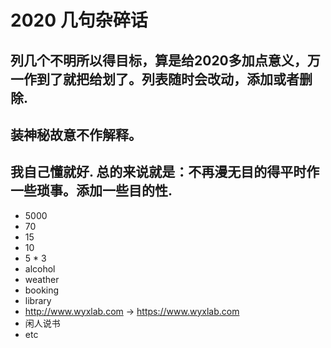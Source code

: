 # 2020 几句杂碎话

列几个不明所以得目标，算是给2020多加点意义，万一作到了就把给划了。列表随时会改动，添加或者删除.
---
装神秘故意不作解释。
---
我自己懂就好. 总的来说就是：不再漫无目的得平时作一些琐事。添加一些目的性.
---


* 5000
* 70
* 15
* 10
* 5 * 3
* alcohol
* weather
* booking
* library
* http://www.wyxlab.com -> https://www.wyxlab.com
* 闲人说书
* etc